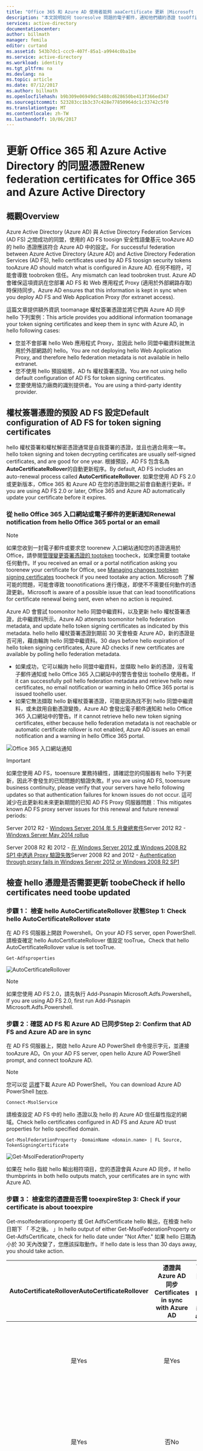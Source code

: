```yaml
---
title: "Office 365 和 Azure AD 使用者能夠 aaaCertificate 更新 |Microsoft 文件"
description: "本文說明如何 tooresolve 問題的電子郵件，通知他們續約憑證 tooOffice 365 使用者。"
services: active-directory
documentationcenter: 
author: billmath
manager: femila
editor: curtand
ms.assetid: 543b7dc1-ccc9-407f-85a1-a9944c0ba1be
ms.service: active-directory
ms.workload: identity
ms.tgt_pltfrm: na
ms.devlang: na
ms.topic: article
ms.date: 07/12/2017
ms.author: billmath
ms.openlocfilehash: b9b309e06949dc5488cd628650be413f366ed347
ms.sourcegitcommit: 523283cc1b3c37c428e77850964dc1c33742c5f0
ms.translationtype: MT
ms.contentlocale: zh-TW
ms.lasthandoff: 10/06/2017
---
```

# <a name="renew-federation-certificates-for-office-365-and-azure-active-directory"></a><span data-ttu-id="19672-103">更新 Office 365 和 Azure Active Directory 的同盟憑證</span><span class="sxs-lookup"><span data-stu-id="19672-103">Renew federation certificates for Office 365 and Azure Active Directory</span></span>
## <a name="overview"></a><span data-ttu-id="19672-104">概觀</span><span class="sxs-lookup"><span data-stu-id="19672-104">Overview</span></span>
<span data-ttu-id="19672-105">Azure Active Directory (Azure AD) 與 Active Directory Federation Services (AD FS) 之間成功的同盟，使用的 AD FS toosign 安全性語彙基元 tooAzure AD 的 hello 憑證應該符合 Azure AD 中的設定。</span><span class="sxs-lookup"><span data-stu-id="19672-105">For successful federation between Azure Active Directory (Azure AD) and Active Directory Federation Services (AD FS), hello certificates used by AD FS toosign security tokens tooAzure AD should match what is configured in Azure AD.</span></span> <span data-ttu-id="19672-106">任何不相符，可能會導致 toobroken 信任。</span><span class="sxs-lookup"><span data-stu-id="19672-106">Any mismatch can lead toobroken trust.</span></span> <span data-ttu-id="19672-107">Azure AD 會確保這項資訊在您部署 AD FS 和 Web 應用程式 Proxy (適用於外部網路存取) 時保持同步。</span><span class="sxs-lookup"><span data-stu-id="19672-107">Azure AD ensures that this information is kept in sync when you deploy AD FS and Web Application Proxy (for extranet access).</span></span>

<span data-ttu-id="19672-108">這篇文章提供額外資訊 toomanage 權杖簽署憑證並將它們與 Azure AD 同步 hello 下列案例：</span><span class="sxs-lookup"><span data-stu-id="19672-108">This article provides you additional information toomanage your token signing certificates and keep them in sync with Azure AD, in hello following cases:</span></span>

* <span data-ttu-id="19672-109">您並不會部署 hello Web 應用程式 Proxy，並因此 hello 同盟中繼資料就無法用於外部網路的 hello。</span><span class="sxs-lookup"><span data-stu-id="19672-109">You are not deploying hello Web Application Proxy, and therefore hello federation metadata is not available in hello extranet.</span></span>
* <span data-ttu-id="19672-110">您不使用 hello 預設組態，AD fs 權杖簽署憑證。</span><span class="sxs-lookup"><span data-stu-id="19672-110">You are not using hello default configuration of AD FS for token signing certificates.</span></span>
* <span data-ttu-id="19672-111">您要使用協力廠商的識別提供者。</span><span class="sxs-lookup"><span data-stu-id="19672-111">You are using a third-party identity provider.</span></span>

## <a name="default-configuration-of-ad-fs-for-token-signing-certificates"></a><span data-ttu-id="19672-112">權杖簽署憑證的預設 AD FS 設定</span><span class="sxs-lookup"><span data-stu-id="19672-112">Default configuration of AD FS for token signing certificates</span></span>
<span data-ttu-id="19672-113">hello 權杖簽署和權杖解密憑證通常是自我簽署的憑證，並且也適合用來一年。</span><span class="sxs-lookup"><span data-stu-id="19672-113">hello token signing and token decrypting certificates are usually self-signed certificates, and are good for one year.</span></span> <span data-ttu-id="19672-114">根據預設，AD FS 包含名為 **AutoCertificateRollover**的自動更新程序。</span><span class="sxs-lookup"><span data-stu-id="19672-114">By default, AD FS includes an auto-renewal process called **AutoCertificateRollover**.</span></span> <span data-ttu-id="19672-115">如果您使用 AD FS 2.0 或更新版本，Office 365 和 Azure AD 在您的憑證到期之前會自動進行更新。</span><span class="sxs-lookup"><span data-stu-id="19672-115">If you are using AD FS 2.0 or later, Office 365 and Azure AD automatically update your certificate before it expires.</span></span>

### <a name="renewal-notification-from-hello-office-365-portal-or-an-email"></a><span data-ttu-id="19672-116">從 hello Office 365 入口網站或電子郵件的更新通知</span><span class="sxs-lookup"><span data-stu-id="19672-116">Renewal notification from hello Office 365 portal or an email</span></span>
> [!NOTE]
> <span data-ttu-id="19672-117">如果您收到一封電子郵件或要求您 toorenew 入口網站通知您的憑證適用於 Office，請參閱[管理變更簽署憑證的 tootoken](#managecerts) toocheck，如果您需要 tootake 任何動作。</span><span class="sxs-lookup"><span data-stu-id="19672-117">If you received an email or a portal notification asking you toorenew your certificate for Office, see [Managing changes tootoken signing certificates](#managecerts) toocheck if you need tootake any action.</span></span> <span data-ttu-id="19672-118">Microsoft 了解可能的問題，可能會導致 toonotifications 進行傳送，即使不不需要任何動作的憑證更新。</span><span class="sxs-lookup"><span data-stu-id="19672-118">Microsoft is aware of a possible issue that can lead toonotifications for certificate renewal being sent, even when no action is required.</span></span>
>
>

<span data-ttu-id="19672-119">Azure AD 會嘗試 toomonitor hello 同盟中繼資料，以及更新 hello 權杖簽署憑證，此中繼資料所示。</span><span class="sxs-lookup"><span data-stu-id="19672-119">Azure AD attempts toomonitor hello federation metadata, and update hello token signing certificates as indicated by this metadata.</span></span> <span data-ttu-id="19672-120">hello hello 權杖簽署憑證到期前 30 天會檢查 Azure AD，新的憑證是否可用，藉由輪詢 hello 同盟中繼資料。</span><span class="sxs-lookup"><span data-stu-id="19672-120">30 days before hello expiration of hello token signing certificates, Azure AD checks if new certificates are available by polling hello federation metadata.</span></span>

* <span data-ttu-id="19672-121">如果成功，它可以輪詢 hello 同盟中繼資料，並擷取 hello 新的憑證，沒有電子郵件通知或 hello Office 365 入口網站中的警告會發出 toohello 使用者。</span><span class="sxs-lookup"><span data-stu-id="19672-121">If it can successfully poll hello federation metadata and retrieve hello new certificates, no email notification or warning in hello Office 365 portal is issued toohello user.</span></span>
* <span data-ttu-id="19672-122">如果它無法擷取 hello 新權杖簽署憑證，可能是因為找不到 hello 同盟中繼資料，或未啟用自動憑證變換，Azure AD 會發出電子郵件通知和 hello Office 365 入口網站中的警告。</span><span class="sxs-lookup"><span data-stu-id="19672-122">If it cannot retrieve hello new token signing certificates, either because hello federation metadata is not reachable or automatic certificate rollover is not enabled, Azure AD issues an email notification and a warning in hello Office 365 portal.</span></span>

![Office 365 入口網站通知](./media/active-directory-aadconnect-o365-certs/notification.png)

> [!IMPORTANT]
> <span data-ttu-id="19672-124">如果您使用 AD FS，tooensure 業務持續性，請確認您的伺服器有 hello 下列更新，因此不會發生的已知問題的驗證失敗。</span><span class="sxs-lookup"><span data-stu-id="19672-124">If you are using AD FS, tooensure business continuity, please verify that your servers have hello following updates so that authentication failures for known issues do not occur.</span></span> <span data-ttu-id="19672-125">這可減少在此更新和未來更新期間的已知 AD FS Proxy 伺服器問題︰</span><span class="sxs-lookup"><span data-stu-id="19672-125">This mitigates known AD FS proxy server issues for this renewal and future renewal periods:</span></span>
>
> <span data-ttu-id="19672-126">Server 2012 R2 - [Windows Server 2014 年 5 月彙總套件](http://support.microsoft.com/kb/2955164)</span><span class="sxs-lookup"><span data-stu-id="19672-126">Server 2012 R2 - [Windows Server May 2014 rollup](http://support.microsoft.com/kb/2955164)</span></span>
>
> <span data-ttu-id="19672-127">Server 2008 R2 和 2012 - [在 Windows Server 2012 或 Windows 2008 R2 SP1 中透過 Proxy 驗證失敗](http://support.microsoft.com/kb/3094446)</span><span class="sxs-lookup"><span data-stu-id="19672-127">Server 2008 R2 and 2012 - [Authentication through proxy fails in Windows Server 2012 or Windows 2008 R2 SP1](http://support.microsoft.com/kb/3094446)</span></span>
>
>

## <span data-ttu-id="19672-128">檢查 hello 憑證是否需要更新 toobe<a name="managecerts"></a></span><span class="sxs-lookup"><span data-stu-id="19672-128">Check if hello certificates need toobe updated <a name="managecerts"></a></span></span>
### <a name="step-1-check-hello-autocertificaterollover-state"></a><span data-ttu-id="19672-129">步驟 1： 檢查 hello AutoCertificateRollover 狀態</span><span class="sxs-lookup"><span data-stu-id="19672-129">Step 1: Check hello AutoCertificateRollover state</span></span>
<span data-ttu-id="19672-130">在 AD FS 伺服器上開啟 Powershell。</span><span class="sxs-lookup"><span data-stu-id="19672-130">On your AD FS server, open PowerShell.</span></span> <span data-ttu-id="19672-131">請檢查確定 hello AutoCertificateRollover 值設定 tooTrue。</span><span class="sxs-lookup"><span data-stu-id="19672-131">Check that hello AutoCertificateRollover value is set tooTrue.</span></span>

    Get-Adfsproperties

![AutoCertificateRollover](./media/active-directory-aadconnect-o365-certs/autocertrollover.png)

>[!NOTE] 
><span data-ttu-id="19672-133">如果您使用 AD FS 2.0，請先執行 Add-Pssnapin Microsoft.Adfs.Powershell。</span><span class="sxs-lookup"><span data-stu-id="19672-133">If you are using AD FS 2.0, first run Add-Pssnapin Microsoft.Adfs.Powershell.</span></span>

### <a name="step-2-confirm-that-ad-fs-and-azure-ad-are-in-sync"></a><span data-ttu-id="19672-134">步驟 2︰確認 AD FS 和 Azure AD 已同步</span><span class="sxs-lookup"><span data-stu-id="19672-134">Step 2: Confirm that AD FS and Azure AD are in sync</span></span>
<span data-ttu-id="19672-135">在 AD FS 伺服器上，開啟 hello Azure AD PowerShell 命令提示字元，並連接 tooAzure AD。</span><span class="sxs-lookup"><span data-stu-id="19672-135">On your AD FS server, open hello Azure AD PowerShell prompt, and connect tooAzure AD.</span></span>

> [!NOTE]
> <span data-ttu-id="19672-136">您可以從 [這裡](https://technet.microsoft.com/library/jj151815.aspx)下載 Azure AD PowerShell。</span><span class="sxs-lookup"><span data-stu-id="19672-136">You can download Azure AD PowerShell [here](https://technet.microsoft.com/library/jj151815.aspx).</span></span>
>
>

    Connect-MsolService

<span data-ttu-id="19672-137">請檢查設定 AD FS 中的 hello 憑證以及 hello 的 Azure AD 信任屬性指定的網域。</span><span class="sxs-lookup"><span data-stu-id="19672-137">Check hello certificates configured in AD FS and Azure AD trust properties for hello specified domain.</span></span>

    Get-MsolFederationProperty -DomainName <domain.name> | FL Source, TokenSigningCertificate

![Get-MsolFederationProperty](./media/active-directory-aadconnect-o365-certs/certsync.png)

<span data-ttu-id="19672-139">如果在 hello 指紋 hello 輸出相符項目，您的憑證會與 Azure AD 同步。</span><span class="sxs-lookup"><span data-stu-id="19672-139">If hello thumbprints in both hello outputs match, your certificates are in sync with Azure AD.</span></span>

### <a name="step-3-check-if-your-certificate-is-about-tooexpire"></a><span data-ttu-id="19672-140">步驟 3： 檢查您的憑證是否需 tooexpire</span><span class="sxs-lookup"><span data-stu-id="19672-140">Step 3: Check if your certificate is about tooexpire</span></span>
<span data-ttu-id="19672-141">Get-msolfederationproperty 或 Get AdfsCertificate hello 輸出，在檢查 hello 日期下 「 不之後。 」</span><span class="sxs-lookup"><span data-stu-id="19672-141">In hello output of either Get-MsolFederationProperty or Get-AdfsCertificate, check for hello date under "Not After."</span></span> <span data-ttu-id="19672-142">如果 hello 日期為小於 30 天內改變了，您應該採取動作。</span><span class="sxs-lookup"><span data-stu-id="19672-142">If hello date is less than 30 days away, you should take action.</span></span>

| <span data-ttu-id="19672-143">AutoCertificateRollover</span><span class="sxs-lookup"><span data-stu-id="19672-143">AutoCertificateRollover</span></span> | <span data-ttu-id="19672-144">憑證與 Azure AD 同步</span><span class="sxs-lookup"><span data-stu-id="19672-144">Certificates in sync with Azure AD</span></span> | <span data-ttu-id="19672-145">可公開取得同盟中繼資料</span><span class="sxs-lookup"><span data-stu-id="19672-145">Federation metadata is publicly accessible</span></span> | <span data-ttu-id="19672-146">有效期</span><span class="sxs-lookup"><span data-stu-id="19672-146">Validity</span></span> | <span data-ttu-id="19672-147">動作</span><span class="sxs-lookup"><span data-stu-id="19672-147">Action</span></span> |
|:---:|:---:|:---:|:---:|:---:|
| <span data-ttu-id="19672-148">是</span><span class="sxs-lookup"><span data-stu-id="19672-148">Yes</span></span> |<span data-ttu-id="19672-149">是</span><span class="sxs-lookup"><span data-stu-id="19672-149">Yes</span></span> |<span data-ttu-id="19672-150">是</span><span class="sxs-lookup"><span data-stu-id="19672-150">Yes</span></span> |- |<span data-ttu-id="19672-151">不需採取動作。</span><span class="sxs-lookup"><span data-stu-id="19672-151">No action needed.</span></span> <span data-ttu-id="19672-152">請參閱 [自動更新權杖簽署憑證](#autorenew)。</span><span class="sxs-lookup"><span data-stu-id="19672-152">See [Renew token signing certificate automatically](#autorenew).</span></span> |
| <span data-ttu-id="19672-153">是</span><span class="sxs-lookup"><span data-stu-id="19672-153">Yes</span></span> |<span data-ttu-id="19672-154">否</span><span class="sxs-lookup"><span data-stu-id="19672-154">No</span></span> |- |<span data-ttu-id="19672-155">小於 15 天</span><span class="sxs-lookup"><span data-stu-id="19672-155">Less than 15 days</span></span> |<span data-ttu-id="19672-156">立即更新。</span><span class="sxs-lookup"><span data-stu-id="19672-156">Renew immediately.</span></span> <span data-ttu-id="19672-157">請參閱 [手動更新權杖簽署憑證](#manualrenew)。</span><span class="sxs-lookup"><span data-stu-id="19672-157">See [Renew token signing certificate manually](#manualrenew).</span></span> |
| <span data-ttu-id="19672-158">否</span><span class="sxs-lookup"><span data-stu-id="19672-158">No</span></span> |- |- |<span data-ttu-id="19672-159">少於 30 天</span><span class="sxs-lookup"><span data-stu-id="19672-159">Less than 30 days</span></span> |<span data-ttu-id="19672-160">立即更新。</span><span class="sxs-lookup"><span data-stu-id="19672-160">Renew immediately.</span></span> <span data-ttu-id="19672-161">請參閱 [手動更新權杖簽署憑證](#manualrenew)。</span><span class="sxs-lookup"><span data-stu-id="19672-161">See [Renew token signing certificate manually](#manualrenew).</span></span> |

<span data-ttu-id="19672-162">\[-]  無關緊要</span><span class="sxs-lookup"><span data-stu-id="19672-162">\[-]  Does not matter</span></span>

## <span data-ttu-id="19672-163">更新 hello 權杖簽署憑證自動 （建議選項）<a name="autorenew"></a></span><span class="sxs-lookup"><span data-stu-id="19672-163">Renew hello token signing certificate automatically (recommended) <a name="autorenew"></a></span></span>
<span data-ttu-id="19672-164">如果 hello 下列都符合您不需要指定 tooperform 任何手動操作步驟：</span><span class="sxs-lookup"><span data-stu-id="19672-164">You don't need tooperform any manual steps if both of hello following are true:</span></span>

* <span data-ttu-id="19672-165">您已部署 Web 應用程式 Proxy，可啟用從 hello 外部網路存取 toohello 同盟中繼資料。</span><span class="sxs-lookup"><span data-stu-id="19672-165">You have deployed Web Application Proxy, which can enable access toohello federation metadata from hello extranet.</span></span>
* <span data-ttu-id="19672-166">您正在使用 hello AD FS 預設組態 （AutoCertificateRollover 已啟用）。</span><span class="sxs-lookup"><span data-stu-id="19672-166">You are using hello AD FS default configuration (AutoCertificateRollover is enabled).</span></span>

<span data-ttu-id="19672-167">請檢查下列 hello 憑證的 tooconfirm hello 可以自動更新。</span><span class="sxs-lookup"><span data-stu-id="19672-167">Check hello following tooconfirm that hello certificate can be automatically updated.</span></span>

<span data-ttu-id="19672-168">**1.hello AutoCertificateRollover 的 AD FS 屬性必須設定 tooTrue。**</span><span class="sxs-lookup"><span data-stu-id="19672-168">**1. hello AD FS property AutoCertificateRollover must be set tooTrue.**</span></span> <span data-ttu-id="19672-169">這表示 AD FS 會自動產生新的權杖簽署和權杖解密憑證，hello 舊的到期之前。</span><span class="sxs-lookup"><span data-stu-id="19672-169">This indicates that AD FS will automatically generate new token signing and token decryption certificates, before hello old ones expire.</span></span>

<span data-ttu-id="19672-170">**2.hello AD FS 同盟中繼資料是可公開存取。**</span><span class="sxs-lookup"><span data-stu-id="19672-170">**2. hello AD FS federation metadata is publicly accessible.**</span></span> <span data-ttu-id="19672-171">檢查您的同盟中繼資料瀏覽 toohello 是可公開存取的電腦中的下列 URL，hello 公用網際網路 （開 hello 企業網路）：</span><span class="sxs-lookup"><span data-stu-id="19672-171">Check that your federation metadata is publicly accessible by navigating toohello following URL from a computer on hello public internet (off of hello corporate network):</span></span>

<span data-ttu-id="19672-172">https://(your_FS_name)/federationmetadata/2007-06/federationmetadata.xml</span><span class="sxs-lookup"><span data-stu-id="19672-172">https://(your_FS_name)/federationmetadata/2007-06/federationmetadata.xml</span></span>

<span data-ttu-id="19672-173">其中`(your_FS_name) `取代為您的組織使用，例如 fs.contoso.com hello federation service 主機名稱。如果您無法 tooverify 這兩個的這些設定成功，您不需要 toodo 任何其他項目。</span><span class="sxs-lookup"><span data-stu-id="19672-173">where `(your_FS_name) `is replaced with hello federation service host name your organization uses, such as fs.contoso.com.  If you are able tooverify both of these settings successfully, you do not have toodo anything else.</span></span>  

<span data-ttu-id="19672-174">範例：https://fs.contoso.com/federationmetadata/2007-06/federationmetadata.xml</span><span class="sxs-lookup"><span data-stu-id="19672-174">Example: https://fs.contoso.com/federationmetadata/2007-06/federationmetadata.xml</span></span>

## <span data-ttu-id="19672-175">更新 hello 權杖簽署憑證，以手動方式<a name="manualrenew"></a></span><span class="sxs-lookup"><span data-stu-id="19672-175">Renew hello token signing certificate manually <a name="manualrenew"></a></span></span>
<span data-ttu-id="19672-176">您可以選擇 toorenew hello 權杖簽署憑證以手動方式。</span><span class="sxs-lookup"><span data-stu-id="19672-176">You may choose toorenew hello token signing certificates manually.</span></span> <span data-ttu-id="19672-177">例如，hello 下列案例可能更適合手動更新：</span><span class="sxs-lookup"><span data-stu-id="19672-177">For example, hello following scenarios might work better for manual renewal:</span></span>

* <span data-ttu-id="19672-178">權杖簽署憑證不是自我簽署憑證。</span><span class="sxs-lookup"><span data-stu-id="19672-178">Token signing certificates are not self-signed certificates.</span></span> <span data-ttu-id="19672-179">hello 最常見的原因是您的組織管理組織的憑證授權單位從註冊的 AD FS 憑證。</span><span class="sxs-lookup"><span data-stu-id="19672-179">hello most common reason for this is that your organization manages AD FS certificates enrolled from an organizational certificate authority.</span></span>
* <span data-ttu-id="19672-180">網路安全性不允許 hello 同盟中繼資料 toobe 公開使用。</span><span class="sxs-lookup"><span data-stu-id="19672-180">Network security does not allow hello federation metadata toobe publicly available.</span></span>

<span data-ttu-id="19672-181">在這些情況下，每次您更新 hello 權杖簽署憑證，您也必須更新您的 Office 365 網域使用 hello PowerShell 命令，Update-msolfederateddomain。</span><span class="sxs-lookup"><span data-stu-id="19672-181">In these scenarios, every time you update hello token signing certificates, you must also update your Office 365 domain by using hello PowerShell command, Update-MsolFederatedDomain.</span></span>

### <a name="step-1-ensure-that-ad-fs-has-new-token-signing-certificates"></a><span data-ttu-id="19672-182">步驟 1︰確認 AD FS 具有新的權杖簽署憑證</span><span class="sxs-lookup"><span data-stu-id="19672-182">Step 1: Ensure that AD FS has new token signing certificates</span></span>
<span data-ttu-id="19672-183">**非預設設定**</span><span class="sxs-lookup"><span data-stu-id="19672-183">**Non-default configuration**</span></span>

<span data-ttu-id="19672-184">如果您使用 AD FS 的非預設組態 (其中**AutoCertificateRollover**設定得**False**)，您可能想要使用自訂憑證 （不是自我簽署）。</span><span class="sxs-lookup"><span data-stu-id="19672-184">If you are using a non-default configuration of AD FS (where **AutoCertificateRollover** is set too**False**), you are probably using custom certificates (not self-signed).</span></span> <span data-ttu-id="19672-185">如需有關如何 toorenew hello AD FS 權杖簽署憑證的詳細資訊，請參閱[指導的客戶未使用 AD FS 自我簽署憑證](https://msdn.microsoft.com/library/azure/JJ933264.aspx#BKMK_NotADFSCert)。</span><span class="sxs-lookup"><span data-stu-id="19672-185">For more information about how toorenew hello AD FS token signing certificates, see [Guidance for customers not using AD FS self-signed certificates](https://msdn.microsoft.com/library/azure/JJ933264.aspx#BKMK_NotADFSCert).</span></span>

<span data-ttu-id="19672-186">**無法公開取得同盟中繼資料**</span><span class="sxs-lookup"><span data-stu-id="19672-186">**Federation metadata is not publicly available**</span></span>

<span data-ttu-id="19672-187">如果在 hello 相反地， **AutoCertificateRollover**設定得**True**，但您的同盟中繼資料不是可公開存取，首先請確定是否已由 AD 產生新的權杖簽署憑證FS。</span><span class="sxs-lookup"><span data-stu-id="19672-187">On hello other hand, if **AutoCertificateRollover** is set too**True**, but your federation metadata is not publicly accessible, first make sure that new token signing certificates have been generated by AD FS.</span></span> <span data-ttu-id="19672-188">確認您有新的權杖簽署憑證的步驟採取 hello:</span><span class="sxs-lookup"><span data-stu-id="19672-188">Confirm you have new token signing certificates by taking hello following steps:</span></span>

1. <span data-ttu-id="19672-189">請確認您已登入 toohello 主要 AD FS 伺服器。</span><span class="sxs-lookup"><span data-stu-id="19672-189">Verify that you are logged on toohello primary AD FS server.</span></span>
2. <span data-ttu-id="19672-190">檢查開啟 PowerShell 命令視窗中，並執行下列命令的 hello hello 目前的簽署憑證中 AD FS:</span><span class="sxs-lookup"><span data-stu-id="19672-190">Check hello current signing certificates in AD FS by opening a PowerShell command window, and running hello following command:</span></span>

    <span data-ttu-id="19672-191">PS C:\>Get-ADFSCertificate -CertificateType token-signing</span><span class="sxs-lookup"><span data-stu-id="19672-191">PS C:\>Get-ADFSCertificate –CertificateType token-signing</span></span>

   > [!NOTE]
   > <span data-ttu-id="19672-192">如果您使用 AD FS 2.0，則必須先執行 Add-Pssnapin Microsoft.Adfs.Powershell。</span><span class="sxs-lookup"><span data-stu-id="19672-192">If you are using AD FS 2.0, you should run Add-Pssnapin Microsoft.Adfs.Powershell first.</span></span>
   >
   >
3. <span data-ttu-id="19672-193">查看 hello 命令輸出，在列出任何憑證。</span><span class="sxs-lookup"><span data-stu-id="19672-193">Look at hello command output at any certificates listed.</span></span> <span data-ttu-id="19672-194">如果 AD FS 已產生新的憑證，您應該會看到 hello 輸出中的兩個憑證： 一個用於哪些 hello **IsPrimary**值是**True**和 hello **NotAfter**日期在 5 天，而另一個用於其**IsPrimary**是**False**和**NotAfter**是關於在 hello 未來一年。</span><span class="sxs-lookup"><span data-stu-id="19672-194">If AD FS has generated a new certificate, you should see two certificates in hello output: one for which hello **IsPrimary** value is **True** and hello **NotAfter** date is within 5 days, and one for which **IsPrimary** is **False** and **NotAfter** is about a year in hello future.</span></span>
4. <span data-ttu-id="19672-195">如果您只有一個憑證，請參閱 < 和 hello **NotAfter**日期為 5 天內，您需要 toogenerate 新憑證。</span><span class="sxs-lookup"><span data-stu-id="19672-195">If you only see one certificate, and hello **NotAfter** date is within 5 days, you need toogenerate a new certificate.</span></span>
5. <span data-ttu-id="19672-196">toogenerate 新憑證時，執行下列 PowerShell 命令提示字元命令的 hello: `PS C:\>Update-ADFSCertificate –CertificateType token-signing`。</span><span class="sxs-lookup"><span data-stu-id="19672-196">toogenerate a new certificate, execute hello following command at a PowerShell command prompt: `PS C:\>Update-ADFSCertificate –CertificateType token-signing`.</span></span>
6. <span data-ttu-id="19672-197">執行下列命令一次的 hello 驗證 hello 更新： PS c:\>Get ADFSCertificate – Token-encryption 權杖簽署</span><span class="sxs-lookup"><span data-stu-id="19672-197">Verify hello update by running hello following command again: PS C:\>Get-ADFSCertificate –CertificateType token-signing</span></span>

<span data-ttu-id="19672-198">現在應該會列出兩個憑證，其中具有**NotAfter**日期大約一年中 hello 未來，以及哪些 hello **IsPrimary**值是**False**。</span><span class="sxs-lookup"><span data-stu-id="19672-198">Two certificates should be listed now, one of which has a **NotAfter** date of approximately one year in hello future, and for which hello **IsPrimary** value is **False**.</span></span>

### <a name="step-2-update-hello-new-token-signing-certificates-for-hello-office-365-trust"></a><span data-ttu-id="19672-199">步驟 2： 更新 hello 新權杖簽署憑證 hello Office 365 信任</span><span class="sxs-lookup"><span data-stu-id="19672-199">Step 2: Update hello new token signing certificates for hello Office 365 trust</span></span>
<span data-ttu-id="19672-200">更新 hello 新權杖簽署憑證 toobe，如下所示為 hello 信任使用 Office 365。</span><span class="sxs-lookup"><span data-stu-id="19672-200">Update Office 365 with hello new token signing certificates toobe used for hello trust, as follows.</span></span>

1. <span data-ttu-id="19672-201">開啟 hello Microsoft Azure Active Directory 的 Windows PowerShell 模組。</span><span class="sxs-lookup"><span data-stu-id="19672-201">Open hello Microsoft Azure Active Directory Module for Windows PowerShell.</span></span>
2. <span data-ttu-id="19672-202">執行 $cred=Get-Credential。</span><span class="sxs-lookup"><span data-stu-id="19672-202">Run $cred=Get-Credential.</span></span> <span data-ttu-id="19672-203">當此 Cmdlet 提示您輸入認證時，請輸入您的雲端服務系統管理員帳戶認證。</span><span class="sxs-lookup"><span data-stu-id="19672-203">When this cmdlet prompts you for credentials, type your cloud service administrator account credentials.</span></span>
3. <span data-ttu-id="19672-204">執行 Connect-MsolService –Credential $cred。此 cmdlet 會將您連線 toohello 雲端服務。</span><span class="sxs-lookup"><span data-stu-id="19672-204">Run Connect-MsolService –Credential $cred. This cmdlet connects you toohello cloud service.</span></span> <span data-ttu-id="19672-205">建立會將您連線的內容 toohello 雲端服務都必須先執行任何 hello hello 工具所安裝的其他 cmdlet。</span><span class="sxs-lookup"><span data-stu-id="19672-205">Creating a context that connects you toohello cloud service is required before running any of hello additional cmdlets installed by hello tool.</span></span>
4. <span data-ttu-id="19672-206">如果您不是 AD FS hello 主要同盟伺服器的電腦上執行這些命令，執行 Set-msoladfscontext-電腦<AD FS primary server>，其中<AD FS primary server>是 hello 主要 AD FS 伺服器的 hello 內部 FQDN 名稱。</span><span class="sxs-lookup"><span data-stu-id="19672-206">If you are running these commands on a computer that is not hello AD FS primary federation server, run Set-MSOLAdfscontext -Computer <AD FS primary server>, where <AD FS primary server> is hello internal FQDN name of hello primary AD FS server.</span></span> <span data-ttu-id="19672-207">此 cmdlet 會建立 tooAD FS 會將您連線的內容。</span><span class="sxs-lookup"><span data-stu-id="19672-207">This cmdlet creates a context that connects you tooAD FS.</span></span>
5. <span data-ttu-id="19672-208">執行 Update-MSOLFederatedDomain –DomainName <domain>。</span><span class="sxs-lookup"><span data-stu-id="19672-208">Run Update-MSOLFederatedDomain –DomainName <domain>.</span></span> <span data-ttu-id="19672-209">此 cmdlet 會更新到 hello 的雲端服務，從 AD FS 的 hello 設定，並設定 hello hello 兩者之間的信任關係。</span><span class="sxs-lookup"><span data-stu-id="19672-209">This cmdlet updates hello settings from AD FS into hello cloud service, and configures hello trust relationship between hello two.</span></span>

> [!NOTE]
> <span data-ttu-id="19672-210">如果您需要 toosupport 多個最上層網域的詳細資訊，例如 contoso.com 和 fabrikam.com，您必須使用 hello **SupportMultipleDomain**參數搭配任何 cmdlet。</span><span class="sxs-lookup"><span data-stu-id="19672-210">If you need toosupport multiple top-level domains, such as contoso.com and fabrikam.com, you must use hello **SupportMultipleDomain** switch with any cmdlets.</span></span> <span data-ttu-id="19672-211">如需詳細資訊，請參閱 [支援多個頂層網域](active-directory-aadconnect-multiple-domains.md)。</span><span class="sxs-lookup"><span data-stu-id="19672-211">For more information, see [Support for Multiple Top Level Domains](active-directory-aadconnect-multiple-domains.md).</span></span>
>
>

## <span data-ttu-id="19672-212">使用 Azure AD Connect 修復 Azure AD 信任 <a name="connectrenew"></a></span><span class="sxs-lookup"><span data-stu-id="19672-212">Repair Azure AD trust by using Azure AD Connect <a name="connectrenew"></a></span></span>
<span data-ttu-id="19672-213">如果您使用 Azure AD Connect 設定您的 AD FS 伺服器陣列和 Azure AD 信任，您可以使用 Azure AD Connect toodetect，如果您對於您的權杖簽署憑證需要 tootake 任何動作。</span><span class="sxs-lookup"><span data-stu-id="19672-213">If you configured your AD FS farm and Azure AD trust by using Azure AD Connect, you can use Azure AD Connect toodetect if you need tootake any action for your token signing certificates.</span></span> <span data-ttu-id="19672-214">如果您需要 toorenew hello 憑證時，您可以使用 Azure AD Connect toodo 因此。</span><span class="sxs-lookup"><span data-stu-id="19672-214">If you need toorenew hello certificates, you can use Azure AD Connect toodo so.</span></span>

<span data-ttu-id="19672-215">如需詳細資訊，請參閱[修復 hello 信任](active-directory-aadconnect-federation-management.md)。</span><span class="sxs-lookup"><span data-stu-id="19672-215">For more information, see [Repairing hello trust](active-directory-aadconnect-federation-management.md).</span></span>
